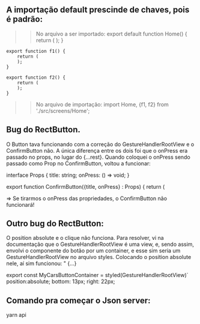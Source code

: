## A importação default prescinde de chaves, pois é padrão:

>> No arquivo a ser importado:
    export default function Home() {
        return (
        );
    }

    export function f1() {
        return (
        );
    }

    export function f2() {
        return (
        );
    }

>> No arquivo de importação:
import  Home, {f1, f2} from './src/screens/Home';


## Bug do RectButton. 
O Button tava funcionando com a correção do GestureHandlerRootView e o ConfirmButton não. A única diferença entre os dois foi que o onPress era passado no props, no lugar do {...rest}. Quando coloquei o onPress sendo passado como Prop no ConfirmButton, voltou a funcionar:

interface Props {
    title: string;
    onPress: () => void;
}

export function ConfirmButton({title, onPress} : Props) {
  return (
    <GestureHandlerRootView>
      <Container onPress={onPress}>

=> Se tirarmos o onPress das propriedades, o ConfirmButton não funcionará!

## Outro bug do RectButton:
O position absolute e o clique não funciona. Para resolver, vi na documentação que o GestureHandlerRootView é uma view, e, sendo assim, envolvi o componente do botão por um container, e esse sim seria um GestureHandlerRootView no arquivo styles. Colocando o position absolute nele, aí sim funcionou:
"
        <MyCarsButtonContainer>
          <MyCarsButton
            onPress={handleOpenMyCars}
          > {...}
        </MyCarsButtonContainer>

export const MyCarsButtonContainer = styled(GestureHandlerRootView)`
  position:absolute;
  bottom: 13px;
  right: 22px;



## Comando pra começar o Json server:
yarn api